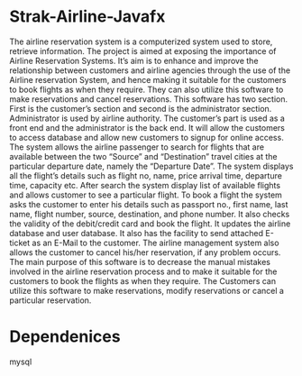 # Strak-Airline-Javafx
The airline reservation system is a computerized system used to store, retrieve information. The
project is aimed at exposing the importance of Airline Reservation Systems. It’s aim is to enhance
and improve the relationship between customers and airline agencies through the use of the Airline
reservation System, and hence making it suitable for the customers to book flights as when they
require. They can also utilize this software to make reservations and cancel reservations.
This software has two section. First is the customer’s section and second is the administrator
section. Administrator is used by airline authority. The customer’s part is used as a front end and
the administrator is the back end. It will allow the customers to access database and allow new
customers to signup for online access. The system allows the airline passenger to search for flights
that are available between the two “Source” and “Destination” travel cities at the particular
departure date, namely the “Departure Date”. The system displays all the flight’s details such as
flight no, name, price arrival time, departure time, capacity etc. After search the system display
list of available flights and allows customer to see a particular flight.
To book a flight the system asks the customer to enter his details such as passport no., first name,
last name, flight number, source, destination, and phone number. It also checks the validity of the
debit/credit card and book the flight. It updates the airline database and user database. It also has
the facility to send attached E-ticket as an E-Mail to the customer. The airline management system
also allows the customer to cancel his/her reservation, if any problem occurs.
The main purpose of this software is to decrease the manual mistakes involved in the airline
reservation process and to make it suitable for the customers to book the flights as when they
require. The Customers can utilize this software to make reservations, modify reservations or
cancel a particular reservation.

# Dependenices
mysql

